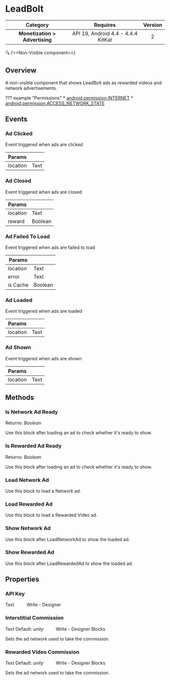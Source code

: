 # LeadBolt

| Category | Requires | Version |
|:--------:|:-------:|:--------:|
|**Monetization > Advertising**|<span class="chip chip-any">API 19, Android 4.4 - 4.4.4 KitKat</span>|<span class="chip chip-number">2</span>|

:mag: {>>Non-Visible component<<}

## Overview

A non-visible component that shows LeadBolt ads as rewarded videos and network advertisements.

??? example "Permissions"
    * [android.permission.INTERNET](https://developer.android.com/reference/android/Manifest.permission.html#INTERNET)
    * [android.permission.ACCESS_NETWORK_STATE](https://developer.android.com/reference/android/Manifest.permission.html#ACCESS_NETWORK_STATE)

## Events

### Ad Clicked

Event triggered when ads are clicked

<div class="block" ai2-block="event" not-rendered="true" value="%7B%22componentName%22:%20%22LeadBolt%22,%20%22name%22:%20%22Ad%20Clicked%22,%20%22param%22:%20%5B%22location%22%5D%7D"></div>

| Params | []() |
|--------|------|
|location|<span class="chip chip-text">Text</span>|

### Ad Closed

Event triggered when ads are closed

<div class="block" ai2-block="event" not-rendered="true" value="%7B%22componentName%22:%20%22LeadBolt%22,%20%22name%22:%20%22Ad%20Closed%22,%20%22param%22:%20%5B%22location%22,%20%22reward%22%5D%7D"></div>

| Params | []() |
|--------|------|
|location|<span class="chip chip-text">Text</span>|
|reward|<span class="chip chip-boolean">Boolean</span>|

### Ad Failed To Load

Event triggered when ads are failed to load

<div class="block" ai2-block="event" not-rendered="true" value="%7B%22componentName%22:%20%22LeadBolt%22,%20%22name%22:%20%22Ad%20Failed%20To%20Load%22,%20%22param%22:%20%5B%22location%22,%20%22error%22,%20%22is%20Cache%22%5D%7D"></div>

| Params | []() |
|--------|------|
|location|<span class="chip chip-text">Text</span>|
|error|<span class="chip chip-text">Text</span>|
|is Cache|<span class="chip chip-boolean">Boolean</span>|

### Ad Loaded

Event triggered when ads are loaded

<div class="block" ai2-block="event" not-rendered="true" value="%7B%22componentName%22:%20%22LeadBolt%22,%20%22name%22:%20%22Ad%20Loaded%22,%20%22param%22:%20%5B%22location%22%5D%7D"></div>

| Params | []() |
|--------|------|
|location|<span class="chip chip-text">Text</span>|

### Ad Shown

Event triggered when ads are shown

<div class="block" ai2-block="event" not-rendered="true" value="%7B%22componentName%22:%20%22LeadBolt%22,%20%22name%22:%20%22Ad%20Shown%22,%20%22param%22:%20%5B%22location%22%5D%7D"></div>

| Params | []() |
|--------|------|
|location|<span class="chip chip-text">Text</span>|

## Methods

### Is Network Ad Ready

<span class="chip chip-boolean">Returns: <i>Boolean</i></span>

Use this block after loading an ad to check whether it's ready to show.

<div class="block" ai2-block="method" not-rendered="true" value="%7B%22componentName%22:%20%22LeadBolt%22,%20%22name%22:%20%22Is%20Network%20Ad%20Ready%22,%20%22output%22:%20true,%20%22param%22:%20%5B%5D%7D"></div>

### Is Rewarded Ad Ready

<span class="chip chip-boolean">Returns: <i>Boolean</i></span>

Use this block after loading an ad to check whether it's ready to show.

<div class="block" ai2-block="method" not-rendered="true" value="%7B%22componentName%22:%20%22LeadBolt%22,%20%22name%22:%20%22Is%20Rewarded%20Ad%20Ready%22,%20%22output%22:%20true,%20%22param%22:%20%5B%5D%7D"></div>

### Load Network Ad

Use this block to load a Network ad.

<div class="block" ai2-block="method" not-rendered="true" value="%7B%22componentName%22:%20%22LeadBolt%22,%20%22name%22:%20%22Load%20Network%20Ad%22,%20%22output%22:%20false,%20%22param%22:%20%5B%5D%7D"></div>

### Load Rewarded Ad

Use this block to load a Rewarded Video ad.

<div class="block" ai2-block="method" not-rendered="true" value="%7B%22componentName%22:%20%22LeadBolt%22,%20%22name%22:%20%22Load%20Rewarded%20Ad%22,%20%22output%22:%20false,%20%22param%22:%20%5B%5D%7D"></div>

### Show Network Ad

Use this block after LoadNetworkAd to show the loaded ad.

<div class="block" ai2-block="method" not-rendered="true" value="%7B%22componentName%22:%20%22LeadBolt%22,%20%22name%22:%20%22Show%20Network%20Ad%22,%20%22output%22:%20false,%20%22param%22:%20%5B%5D%7D"></div>

### Show Rewarded Ad

Use this block after LoadRewardedAd to show the loaded ad.

<div class="block" ai2-block="method" not-rendered="true" value="%7B%22componentName%22:%20%22LeadBolt%22,%20%22name%22:%20%22Show%20Rewarded%20Ad%22,%20%22output%22:%20false,%20%22param%22:%20%5B%5D%7D"></div>

## Properties

### API Key

<span class="chip chip-text">Text</span><span style="user-select: none;">&nbsp;&nbsp;&nbsp;&nbsp;&nbsp;&nbsp;&nbsp;&nbsp;&nbsp;&nbsp;</span><span class="chip chip-rw">Write</span><span style="user-select: none;">&nbsp;</span>-<span style="user-select: none;">&nbsp;</span><span class="chip chip-bd">Designer</span><span style="user-select: none;">&nbsp;</span>

### Interstitial Commission

<span class="chip chip-text">Text</span><span style="user-select: none;">&nbsp;</span><span class="chip chip-text">Default: <i>unity</i></span><span style="user-select: none;">&nbsp;&nbsp;&nbsp;&nbsp;&nbsp;&nbsp;&nbsp;&nbsp;&nbsp;&nbsp;</span><span class="chip chip-rw">Write</span><span style="user-select: none;">&nbsp;</span>-<span style="user-select: none;">&nbsp;</span><span class="chip chip-bd">Designer</span><span style="user-select: none;">&nbsp;</span><span class="chip chip-bd">Blocks</span><span style="user-select: none;">&nbsp;</span>

Sets the ad network used to take the commission.

<div class="block" ai2-block="property" not-rendered="true" value="%7B%22componentName%22:%20%22LeadBolt%22,%20%22name%22:%20%22Interstitial%20Commission%22,%20%22getter%22:%20false%7D"></div>

### Rewarded Video Commission

<span class="chip chip-text">Text</span><span style="user-select: none;">&nbsp;</span><span class="chip chip-text">Default: <i>unity</i></span><span style="user-select: none;">&nbsp;&nbsp;&nbsp;&nbsp;&nbsp;&nbsp;&nbsp;&nbsp;&nbsp;&nbsp;</span><span class="chip chip-rw">Write</span><span style="user-select: none;">&nbsp;</span>-<span style="user-select: none;">&nbsp;</span><span class="chip chip-bd">Designer</span><span style="user-select: none;">&nbsp;</span><span class="chip chip-bd">Blocks</span><span style="user-select: none;">&nbsp;</span>

Sets the ad network used to take the commission.

<div class="block" ai2-block="property" not-rendered="true" value="%7B%22componentName%22:%20%22LeadBolt%22,%20%22name%22:%20%22Rewarded%20Video%20Commission%22,%20%22getter%22:%20false%7D"></div>
